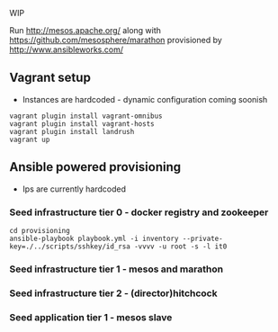 WIP

Run http://mesos.apache.org/ along with https://github.com/mesosphere/marathon provisioned by http://www.ansibleworks.com/

## Vagrant setup

* Instances are hardcoded - dynamic configuration coming soonish

````
vagrant plugin install vagrant-omnibus
vagrant plugin install vagrant-hosts
vagrant plugin install landrush
vagrant up
````

## Ansible powered provisioning

* Ips are currently hardcoded

### Seed infrastructure tier 0 - docker registry and zookeeper

````
cd provisioning
ansible-playbook playbook.yml -i inventory --private-key=./../scripts/sshkey/id_rsa -vvvv -u root -s -l it0
````

### Seed infrastructure tier 1 - mesos and marathon

### Seed infrastructure tier 2 - (director)hitchcock

### Seed application tier 1 - mesos slave
